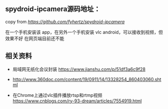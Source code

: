 ## spydroid-ipcamera源码地址：
copy from *https://github.com/fyhertz/spydroid-ipcamera*


在一个手机安装该 app，在另外一个手机安装 vlc android，可以接收到视频，但效果不好
在网页端目前还不能



## 相关资料
* 局域网无纸化会议封装
https://www.jianshu.com/p/51df3a6c9f28

* http://www.360doc.com/content/19/0911/14/13328254_860403060.shtml

* 在Chrome上通过vlc插件播放rtsp和rtmp视频
https://www.cnblogs.com/ry-93-dream/articles/7554919.html



